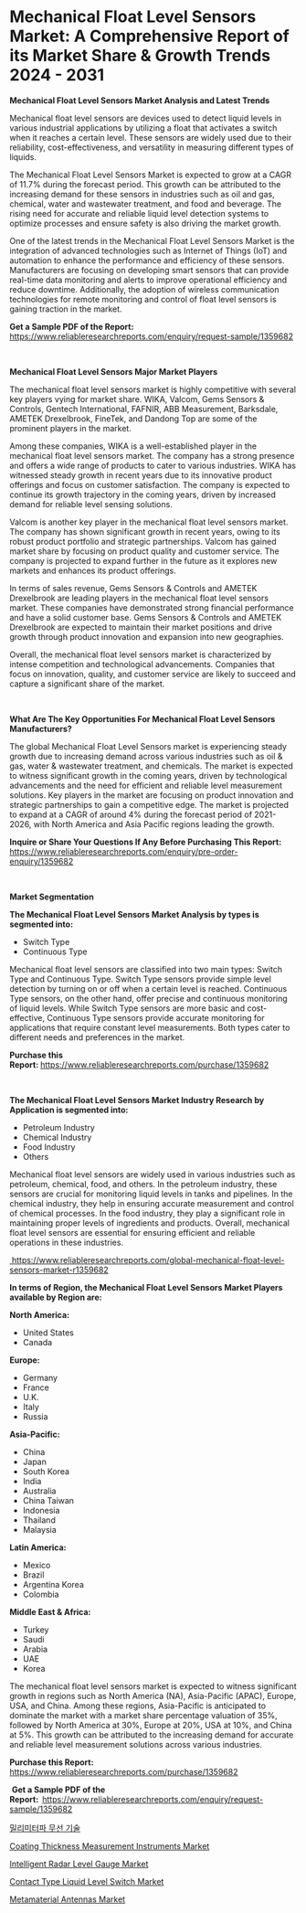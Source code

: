 <p><h1>Mechanical Float Level Sensors Market: A Comprehensive Report of its Market Share & Growth Trends 2024 - 2031</h1></p><p><strong>Mechanical Float Level Sensors Market Analysis and Latest Trends</strong></p>
<p><p>Mechanical float level sensors are devices used to detect liquid levels in various industrial applications by utilizing a float that activates a switch when it reaches a certain level. These sensors are widely used due to their reliability, cost-effectiveness, and versatility in measuring different types of liquids.</p><p>The Mechanical Float Level Sensors Market is expected to grow at a CAGR of 11.7% during the forecast period. This growth can be attributed to the increasing demand for these sensors in industries such as oil and gas, chemical, water and wastewater treatment, and food and beverage. The rising need for accurate and reliable liquid level detection systems to optimize processes and ensure safety is also driving the market growth.</p><p>One of the latest trends in the Mechanical Float Level Sensors Market is the integration of advanced technologies such as Internet of Things (IoT) and automation to enhance the performance and efficiency of these sensors. Manufacturers are focusing on developing smart sensors that can provide real-time data monitoring and alerts to improve operational efficiency and reduce downtime. Additionally, the adoption of wireless communication technologies for remote monitoring and control of float level sensors is gaining traction in the market.</p></p>
<p><strong>Get a Sample PDF of the Report:&nbsp;</strong> <a href="https://www.reliableresearchreports.com/enquiry/request-sample/1359682">https://www.reliableresearchreports.com/enquiry/request-sample/1359682</a></p>
<p>&nbsp;</p>
<p><strong>Mechanical Float Level Sensors Major Market Players</strong></p>
<p><p>The mechanical float level sensors market is highly competitive with several key players vying for market share. WIKA, Valcom, Gems Sensors & Controls, Gentech International, FAFNIR, ABB Measurement, Barksdale, AMETEK Drexelbrook, FineTek, and Dandong Top are some of the prominent players in the market.</p><p>Among these companies, WIKA is a well-established player in the mechanical float level sensors market. The company has a strong presence and offers a wide range of products to cater to various industries. WIKA has witnessed steady growth in recent years due to its innovative product offerings and focus on customer satisfaction. The company is expected to continue its growth trajectory in the coming years, driven by increased demand for reliable level sensing solutions.</p><p>Valcom is another key player in the mechanical float level sensors market. The company has shown significant growth in recent years, owing to its robust product portfolio and strategic partnerships. Valcom has gained market share by focusing on product quality and customer service. The company is projected to expand further in the future as it explores new markets and enhances its product offerings.</p><p>In terms of sales revenue, Gems Sensors & Controls and AMETEK Drexelbrook are leading players in the mechanical float level sensors market. These companies have demonstrated strong financial performance and have a solid customer base. Gems Sensors & Controls and AMETEK Drexelbrook are expected to maintain their market positions and drive growth through product innovation and expansion into new geographies.</p><p>Overall, the mechanical float level sensors market is characterized by intense competition and technological advancements. Companies that focus on innovation, quality, and customer service are likely to succeed and capture a significant share of the market.</p></p>
<p>&nbsp;</p>
<p><strong>What Are The Key Opportunities For Mechanical Float Level Sensors Manufacturers?</strong></p>
<p><p>The global Mechanical Float Level Sensors market is experiencing steady growth due to increasing demand across various industries such as oil & gas, water & wastewater treatment, and chemicals. The market is expected to witness significant growth in the coming years, driven by technological advancements and the need for efficient and reliable level measurement solutions. Key players in the market are focusing on product innovation and strategic partnerships to gain a competitive edge. The market is projected to expand at a CAGR of around 4% during the forecast period of 2021-2026, with North America and Asia Pacific regions leading the growth.</p></p>
<p><strong>Inquire or Share Your Questions If Any Before Purchasing This Report:</strong> <a href="https://www.reliableresearchreports.com/enquiry/pre-order-enquiry/1359682">https://www.reliableresearchreports.com/enquiry/pre-order-enquiry/1359682</a></p>
<p>&nbsp;</p>
<p><strong>Market Segmentation</strong></p>
<p><strong>The Mechanical Float Level Sensors Market Analysis by types is segmented into:</strong></p>
<p><ul><li>Switch Type</li><li>Continuous Type</li></ul></p>
<p><p>Mechanical float level sensors are classified into two main types: Switch Type and Continuous Type. Switch Type sensors provide simple level detection by turning on or off when a certain level is reached. Continuous Type sensors, on the other hand, offer precise and continuous monitoring of liquid levels. While Switch Type sensors are more basic and cost-effective, Continuous Type sensors provide accurate monitoring for applications that require constant level measurements. Both types cater to different needs and preferences in the market.</p></p>
<p><strong>Purchase this Report:&nbsp;</strong><a href="https://www.reliableresearchreports.com/purchase/1359682">https://www.reliableresearchreports.com/purchase/1359682</a></p>
<p>&nbsp;</p>
<p><strong>The Mechanical Float Level Sensors Market Industry Research by Application is segmented into:</strong></p>
<p><ul><li>Petroleum Industry</li><li>Chemical Industry</li><li>Food Industry</li><li>Others</li></ul></p>
<p><p>Mechanical float level sensors are widely used in various industries such as petroleum, chemical, food, and others. In the petroleum industry, these sensors are crucial for monitoring liquid levels in tanks and pipelines. In the chemical industry, they help in ensuring accurate measurement and control of chemical processes. In the food industry, they play a significant role in maintaining proper levels of ingredients and products. Overall, mechanical float level sensors are essential for ensuring efficient and reliable operations in these industries.</p></p>
<p><a href="https://www.reliableresearchreports.com/global-mechanical-float-level-sensors-market-r1359682">&nbsp;https://www.reliableresearchreports.com/global-mechanical-float-level-sensors-market-r1359682</a></p>
<p><strong>In terms of Region, the Mechanical Float Level Sensors Market Players available by Region are:</strong></p>
<p>
    <p> <strong> North America: </strong>
        <ul>
            <li>United States</li>
            <li>Canada</li>
        </ul>
        </p> 
    <p> <strong> Europe: </strong>
        <ul>
            <li>Germany</li>
            <li>France</li>
            <li>U.K.</li>
            <li>Italy</li>
            <li>Russia</li>
        </ul>
        </p> 
    <p> <strong> Asia-Pacific: </strong>
        <ul>
            <li>China</li>
            <li>Japan</li>
            <li>South Korea</li>
            <li>India</li>
            <li>Australia</li>
            <li>China Taiwan</li>
            <li>Indonesia</li>
            <li>Thailand</li>
            <li>Malaysia</li>
        </ul>
        </p> 
    <p> <strong> Latin America: </strong>
        <ul>
            <li>Mexico</li>
            <li>Brazil</li>
            <li>Argentina Korea</li>
            <li>Colombia</li>
        </ul>
        </p> 
    <p> <strong> Middle East & Africa: </strong>
        <ul>
            <li>Turkey</li>
            <li>Saudi</li>
            <li>Arabia</li>
            <li>UAE</li>
            <li>Korea</li>
        </ul>
    </p>
    </p>
<p><p>The mechanical float level sensors market is expected to witness significant growth in regions such as North America (NA), Asia-Pacific (APAC), Europe, USA, and China. Among these regions, Asia-Pacific is anticipated to dominate the market with a market share percentage valuation of 35%, followed by North America at 30%, Europe at 20%, USA at 10%, and China at 5%. This growth can be attributed to the increasing demand for accurate and reliable level measurement solutions across various industries.</p></p>
<p><strong>Purchase this Report: </strong><a href="https://www.reliableresearchreports.com/purchase/1359682">https://www.reliableresearchreports.com/purchase/1359682</a></p>
<p>&nbsp;<strong>Get a Sample PDF of the Report:&nbsp;&nbsp;</strong><a href="https://www.reliableresearchreports.com/enquiry/request-sample/1359682">https://www.reliableresearchreports.com/enquiry/request-sample/1359682</a></p>
<p><strong></strong></p>
<p><p><a href="https://github.com/rifqimuhammad018/Market-Research-Report-List-1/blob/main/168002981850.md">밀리미터파 무선 기술</a></p><p><a href="https://www.linkedin.com/pulse/coating-thickness-measurement-instruments-market-share-jvyve">Coating Thickness Measurement Instruments Market</a></p><p><a href="https://github.com/HarmonyBogan1944/Market-Research-Report-List-1/blob/main/intelligent-radar-level-gauge-market.md">Intelligent Radar Level Gauge Market</a></p><p><a href="https://github.com/Sinjinluong3e0awx2m195k76/Market-Research-Report-List-2/blob/main/contact-type-liquid-level-switch-market.md">Contact Type Liquid Level Switch Market</a></p><p><a href="https://www.linkedin.com/pulse/metamaterial-antennas-market-size-outlook-forecast-2024-bap5e">Metamaterial Antennas Market</a></p></p>
